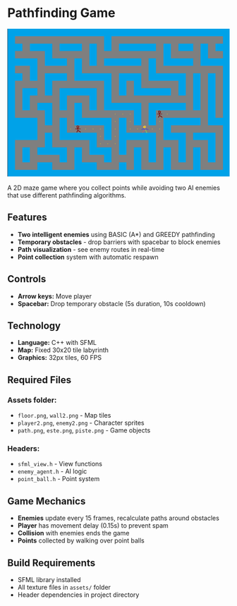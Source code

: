 # Pathfinding Game

![Game Screenshot](assets/screenshot.png)

A 2D maze game where you collect points while avoiding two AI enemies that use different pathfinding algorithms.

## Features
- **Two intelligent enemies** using BASIC (A*) and GREEDY pathfinding
- **Temporary obstacles** - drop barriers with spacebar to block enemies
- **Path visualization** - see enemy routes in real-time
- **Point collection** system with automatic respawn

## Controls
- **Arrow keys:** Move player
- **Spacebar:** Drop temporary obstacle (5s duration, 10s cooldown)

## Technology
- **Language:** C++ with SFML
- **Map:** Fixed 30x20 tile labyrinth
- **Graphics:** 32px tiles, 60 FPS

## Required Files
### Assets folder:
- `floor.png`, `wall2.png` - Map tiles
- `player2.png`, `enemy2.png` - Character sprites  
- `path.png`, `este.png`, `piste.png` - Game objects

### Headers:
- `sfml_view.h` - View functions
- `enemy_agent.h` - AI logic
- `point_ball.h` - Point system

## Game Mechanics
- **Enemies** update every 15 frames, recalculate paths around obstacles
- **Player** has movement delay (0.15s) to prevent spam
- **Collision** with enemies ends the game
- **Points** collected by walking over point balls

## Build Requirements
- SFML library installed
- All texture files in `assets/` folder
- Header dependencies in project directory
